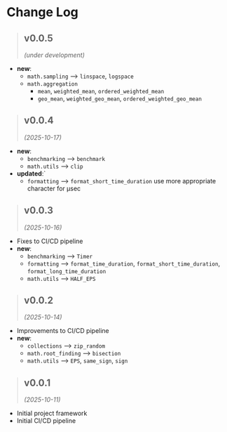 # Change Log

<!------------------------------------------------------------------------------------------------->
> ## v0.0.5
> *(under development)*
<!------------------------------------------------------------------------------------------------->

- **new**:
  - `math.sampling` --> `linspace`, `logspace`
  - `math.aggregation` 
    - `mean`, `weighted_mean`, `ordered_weighted_mean`
    - `geo_mean`, `weighted_geo_mean`, `ordered_weighted_geo_mean`

<!------------------------------------------------------------------------------------------------->
> ## v0.0.4
> *(2025-10-17)*
<!------------------------------------------------------------------------------------------------->

- **new**:
  - `benchmarking` --> `benchmark`
  - `math.utils` --> `clip`
- **updated**:` 
  - `formatting` --> `format_short_time_duration` use more appropriate character for μsec

<!------------------------------------------------------------------------------------------------->
> ## v0.0.3
> *(2025-10-16)*
<!------------------------------------------------------------------------------------------------->

- Fixes to CI/CD pipeline
- **new**: 
  - `benchmarking` --> `Timer`
  - `formatting` --> `format_time_duration`, `format_short_time_duration`, `format_long_time_duration`
  - `math.utils` --> `HALF_EPS`

<!------------------------------------------------------------------------------------------------->
> ## v0.0.2
> *(2025-10-14)*
<!------------------------------------------------------------------------------------------------->

- Improvements to CI/CD pipeline
- **new**: 
  - `collections` --> `zip_random`
  - `math.root_finding` --> `bisection`
  - `math.utils` --> `EPS`, `same_sign`, `sign` 
  

<!------------------------------------------------------------------------------------------------->
> ## v0.0.1
> *(2025-10-11)*
<!------------------------------------------------------------------------------------------------->

- Initial project framework
- Initial CI/CD pipeline